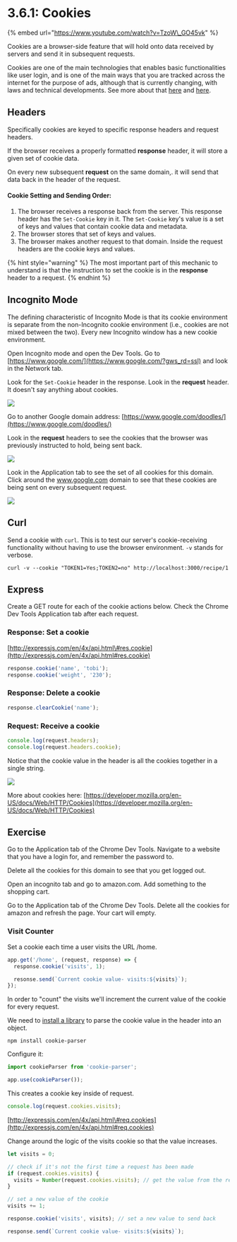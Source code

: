 # 3.6.1: Cookies

{% embed url="https://www.youtube.com/watch?v=TzoW\_GO45vk" %}

Cookies are a browser-side feature that will hold onto data received by servers and send it in subsequent requests.

Cookies are one of the main technologies that enables basic functionalities like user login, and is one of the main ways that you are tracked across the internet for the purpose of ads, although that is currently changing, with laws and technical developments. See more about that [here](https://www.theverge.com/2020/3/24/21192830/apple-safari-intelligent-tracking-privacy-full-third-party-cookie-blocking) and [here](https://www.cookiebot.com/en/gdpr-cookies/).

## Headers

Specifically cookies are keyed to specific response headers and request headers.

If the browser receives a properly formatted **response** header, it will store a given set of cookie data.

On every new subsequent **request** on the same domain,. it will send that data back in the header of the request.

#### Cookie Setting and Sending Order:

1. The browser receives a response back from the server. This response header has the `Set-Cookie` key in it. The `Set-Cookie` key's value is a set of keys and values that contain cookie data and metadata.
2. The browser stores that set of keys and values.
3. The browser makes another request to that domain. Inside the request headers are the cookie keys and values.

{% hint style="warning" %}
The most important part of this mechanic to understand is that the instruction to set the cookie is in the **response** header to a request.
{% endhint %}

## Incognito Mode

The defining characteristic of Incognito Mode is that its cookie environment is separate from the non-Incognito cookie environment \(i.e., cookies are not mixed between the two\). Every new Incognito window has a new cookie environment.

Open Incognito mode and open the Dev Tools. Go to [https://www.google.com/](https://www.google.com/?gws_rd=ssl) and look in the Network tab.

Look for the `Set-Cookie` header in the response. Look in the **request** header. It doesn't say anything about cookies.

![](../../.gitbook/assets/screen-shot-2020-11-17-at-8.28.11-pm.png)

Go to another Google domain address: [https://www.google.com/doodles/](https://www.google.com/doodles/)

Look in the **request** headers to see the cookies that the browser was previously instructed to hold, being sent back.

![](../../.gitbook/assets/screen-shot-2020-11-17-at-8.28.57-pm.png)

Look in the Application tab to see the set of all cookies for this domain. Click around the www.google.com domain to see that these cookies are being sent on every subsequent request.

![](../../.gitbook/assets/screen-shot-2020-11-17-at-8.30.38-pm.png)

## Curl

Send a cookie with `curl`. This is to test our server's cookie-receiving functionality without having to use the browser environment. `-v` stands for verbose.

```text
curl -v --cookie "TOKEN1=Yes;TOKEN2=no" http://localhost:3000/recipe/1
```

## Express

Create a GET route for each of the cookie actions below. Check the Chrome Dev Tools Application tab after each request.

### Response: Set a cookie

[http://expressjs.com/en/4x/api.html\#res.cookie](http://expressjs.com/en/4x/api.html#res.cookie)

```javascript
response.cookie('name', 'tobi');
response.cookie('weight', '230');
```

### Response: Delete a cookie

```javascript
response.clearCookie('name');
```

### Request: Receive a cookie

```javascript
console.log(request.headers);
console.log(request.headers.cookie);
```

Notice that the cookie value in the header is all the cookies together in a single string.

![](../../.gitbook/assets/cookies.jpg)

More about cookies here: [https://developer.mozilla.org/en-US/docs/Web/HTTP/Cookies](https://developer.mozilla.org/en-US/docs/Web/HTTP/Cookies)

## Exercise

Go to the Application tab of the Chrome Dev Tools. Navigate to a website that you have a login for, and remember the password to.

Delete all the cookies for this domain to see that you get logged out.

Open an incognito tab and go to amazon.com. Add something to the shopping cart.

Go to the Application tab of the Chrome Dev Tools. Delete all the cookies for amazon and refresh the page. Your cart will empty.

### Visit Counter

Set a cookie each time a user visits the URL /home.

```javascript
app.get('/home', (request, response) => {
  response.cookie('visits', 1);

  resonse.send(`Current cookie value- visits:${visits}`);
});
```

In order to "count" the visits we'll increment the current value of the cookie for every request.

We need to [install a library](https://www.npmjs.com/package/cookie-parser) to parse the cookie value in the header into an object.

```text
npm install cookie-parser
```

Configure it:

```javascript
import cookieParser from 'cookie-parser';

app.use(cookieParser());
```

This creates a cookie key inside of request.

```javascript
console.log(request.cookies.visits);
```

[http://expressjs.com/en/4x/api.html\#req.cookies](http://expressjs.com/en/4x/api.html#req.cookies)

Change around the logic of the visits cookie so that the value increases.

```javascript
let visits = 0;

// check if it's not the first time a request has been made
if (request.cookies.visits) {
  visits = Number(request.cookies.visits); // get the value from the request
}

// set a new value of the cookie
visits += 1;

response.cookie('visits', visits); // set a new value to send back

response.send(`Current cookie value- visits:${visits}`);
```
